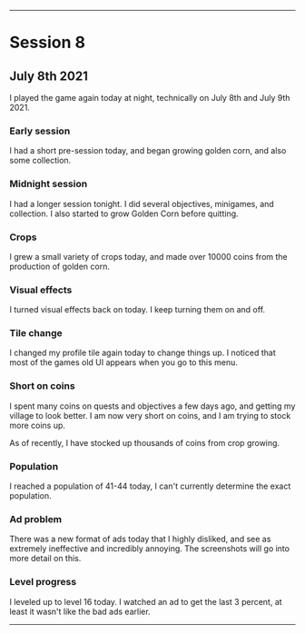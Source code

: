 
***

# Session 8

## July 8th 2021

I played the game again today at night, technically on July 8th and July 9th 2021.

<!-- Session notes July 8th 2021
Ad problem 
level up 16
Population
Progress
Golden corn coin bounty
Tile change
!-->

### Early session

I had a short pre-session today, and began growing golden corn, and also some collection.

### Midnight session

I had a longer session tonight. I did several objectives, minigames, and collection. I also started to grow Golden Corn before quitting.

### Crops

I grew a small variety of crops today, and made over 10000 coins from the production of golden corn.

### Visual effects

I turned visual effects back on today. I keep turning them on and off.

### Tile change

I changed my profile tile again today to change things up. I noticed that most of the games old UI appears when you go to this menu.

### Short on coins

I spent many coins on quests and objectives a few days ago, and getting my village to look better. I am now very short on coins, and I am trying to stock more coins up.

As of recently, I have stocked up thousands of coins from crop growing.

### Population

I reached a population of 41-44 today, I can't currently determine the exact population.

### Ad problem

There was a new format of ads today that I highly disliked, and see as extremely ineffective and incredibly annoying. The screenshots will go into more detail on this.

### Level progress

<!-- I leveled up to level 14 today. !-->

I leveled up to level 16 today. I watched an ad to get the last 3 percent, at least it wasn't like the bad ads earlier.

<!-- I did not level up today. !-->

***
